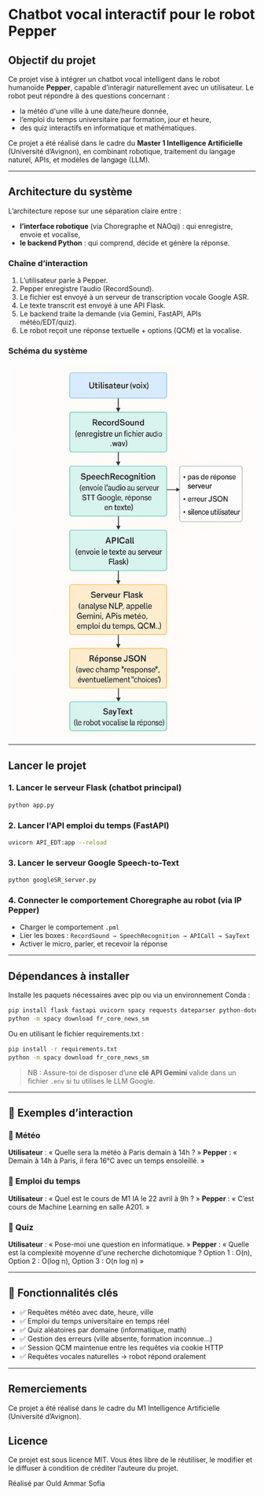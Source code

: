 # Chatbot vocal interactif pour le robot Pepper

## Objectif du projet

Ce projet vise à intégrer un chatbot vocal intelligent dans le robot humanoïde **Pepper**, capable d’interagir naturellement avec un utilisateur. Le robot peut répondre à des questions concernant :

- la météo d'une ville à une date/heure donnée,
- l’emploi du temps universitaire par formation, jour et heure,
- des quiz interactifs en informatique et mathématiques.

Ce projet a été réalisé dans le cadre du **Master 1 Intelligence Artificielle** (Université d’Avignon), en combinant robotique, traitement du langage naturel, APIs, et modèles de langage (LLM).

---

## Architecture du système

L’architecture repose sur une séparation claire entre :

- **l’interface robotique** (via Choregraphe et NAOqi) : qui enregistre, envoie et vocalise,
- **le backend Python** : qui comprend, décide et génère la réponse.

### Chaîne d’interaction

1. L’utilisateur parle à Pepper.
2. Pepper enregistre l’audio (RecordSound).
3. Le fichier est envoyé à un serveur de transcription vocale Google ASR.
4. Le texte transcrit est envoyé à une API Flask.
5. Le backend traite la demande (via Gemini, FastAPI, APIs météo/EDT/quiz).
6. Le robot reçoit une réponse textuelle + options (QCM) et la vocalise.

### Schéma du système

![Architecture complète](diagramme_chor_serveur.png)

---

## Lancer le projet

### 1. Lancer le serveur Flask (chatbot principal)

```bash
python app.py
```

### 2. Lancer l'API emploi du temps (FastAPI)

```bash
uvicorn API_EDT:app --reload
```

### 3. Lancer le serveur Google Speech-to-Text

```bash
python googleSR_server.py
```

### 4. Connecter le comportement Choregraphe au robot (via IP Pepper)

- Charger le comportement `.pml`
- Lier les boxes : `RecordSound → SpeechRecognition → APICall → SayText`
- Activer le micro, parler, et recevoir la réponse

---

## Dépendances à installer

Installe les paquets nécessaires avec pip ou via un environnement Conda :

```bash
pip install flask fastapi uvicorn spacy requests dateparser python-dotenv speechrecognition pydub google-generativeai aiofiles
python -m spacy download fr_core_news_sm
```

Ou en utilisant le fichier requirements.txt :

```bash
pip install -r requirements.txt
python -m spacy download fr_core_news_sm
```

> NB : Assure-toi de disposer d’une **clé API Gemini** valide dans un fichier `.env` si tu utilises le LLM Google.

---

## 💬 Exemples d’interaction

### 📍 Météo

**Utilisateur** : « Quelle sera la météo à Paris demain à 14h ? »
**Pepper** : « Demain à 14h à Paris, il fera 16°C avec un temps ensoleillé. »

### 📍 Emploi du temps

**Utilisateur** : « Quel est le cours de M1 IA le 22 avril à 9h ? »
**Pepper** : « C’est cours de Machine Learning en salle A201. »

### 📍 Quiz

**Utilisateur** : « Pose-moi une question en informatique. »
**Pepper** : « Quelle est la complexité moyenne d'une recherche dichotomique ?
Option 1 : O(n), Option 2 : O(log n), Option 3 : O(n log n) »

---

## 🧠 Fonctionnalités clés

- ✅ Requêtes météo avec date, heure, ville
- ✅ Emploi du temps universitaire en temps réel
- ✅ Quiz aléatoires par domaine (informatique, math)
- ✅ Gestion des erreurs (ville absente, formation inconnue…)
- ✅ Session QCM maintenue entre les requêtes via cookie HTTP
- ✅ Requêtes vocales naturelles → robot répond oralement

---

## Remerciements

Ce projet a été réalisé dans le cadre du M1 Intelligence Artificielle (Université d’Avignon).

## Licence

Ce projet est sous licence MIT. Vous êtes libre de le réutiliser, le modifier et le diffuser à condition de créditer l’auteure du projet.

Réalisé par
Ould Ammar Sofia
